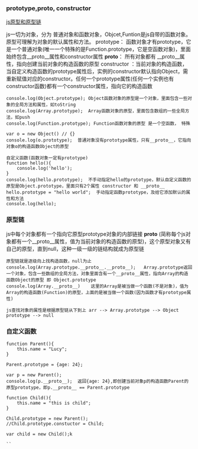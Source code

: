 
### prototype,__proto__, constructor

[js原型和原型链](https://github.com/tsrot/study-notes)

js一切为对象，分为 普通对象和函数对象，Objcet,Funtion是js自带的函数对象。原型可理解为对象的默认属性和方法。
prototype：    函数对象才有prototype，它是一个普通对象(唯一一个特殊的是Function.prototype，它是空函数对象)，里面始终包含__proto__属性和constructor属性
__proto__：   所有对象都有 __proto__属性，指向创建当前对象的构造函数的原型
constructor ：当前对象的构造函数，当自定义构造函数的prototype属性后，实例的constructor默认指向Object，需重新赋值对应的constructor。任何一个prototype属性(任何一个实例也有constructor函数)都有一个constructor属性，指向它的构造函数



```
console.log(Object.prototype); Object函数对象的原型是一个对象，里面包含一些对象的全局方法和属性，如toString
console.log(Array.prototype);  Array函数对象的原型，里面包含数组的一些全局方法，如push
console.log(Function.prototype); Function函数对象的原型 是一个空函数， 特殊

var o = new Object() // {}
console.log(o.prototype);  普通对象没有prototype属性，只有__proto__，它指向对象o的构造函数Object的原型

自定义函数(函数对象一定有prototype)
function hello(){
	console.log('hello');
}
console.log(hello.prototype);  不手动指定hello的prototype，默认自定义函数的原型是Object.prototype，里面只有2个属性 constructor 和 __proto__
hello.prototype = "hello world";  手动指定函数prototype，及给它添加默认的属性和方法
console.log(hello);
```

### 原型链

js中每个对象都有一个指向它原型prototype对象的内部链接 __proto__ (简称每个js对象都有一个__proto__属性，值为当前对象的构造函数的原型)，这个原型对象又有自己的原型，直到null，这种一级一级的链结构就成为原型链

```
原型链就是逐级向上找构造函数，null为止
console.log(Array.prototype.__proto__.__proto__);   Array.prototype返回一个对象，包含一些数组的全局方法，对象里面含有一个__proto__属性，指向Array的构造函数Object的原型 即 Object.prototype
console.log(Array.__proto__)    这里的Array是被当做一个函数(不是对象)，值为Array的构造函数(Function)的原型，上面的是被当做一个函数(因为函数才有prototype属性)

js查找对象的属性是根据原型链从下到上 arr --> Array.prototype --> Object prototype --> null
```

### 自定义函数

```
function Parent(){
	this.name = "Lucy";
}

Parent.prototype = {age: 24};

var p = new Parent();
console.log(p.__proto__);  返回{age: 24},即创建当前对象p的构造函数Parent的原型prototype，即p.__proto__ == Parent.prototype

function Child(){
	this.name = "this is child";
}

Child.prototype = new Parent();
//Child.prototype.constuctor = Child;

var child = new Child();k

``
